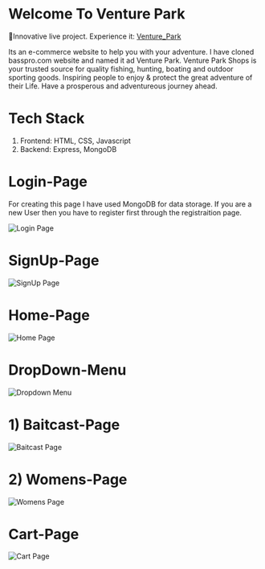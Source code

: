 # Welcome To Venture Park

🍁Innovative live project. Experience it: [Venture_Park](https://venture-park.netlify.app/)

Its an e-commerce website to help you with your adventure. I have cloned basspro.com website and named it ad Venture Park. Venture Park Shops is your trusted source for quality fishing, hunting, boating and outdoor sporting goods. Inspiring people to enjoy & protect the great adventure of their Life. Have a prosperous and adventureous journey ahead.

# Tech Stack
  1) Frontend: HTML, CSS, Javascript
  2) Backend: Express, MongoDB

# Login-Page

For creating this page I have used MongoDB for data storage. If you are a new User then you have to register first through the registraition page. 

![Login Page](https://user-images.githubusercontent.com/75576920/229418607-f41850bc-8843-415d-beb0-db0f276bc025.PNG)

# SignUp-Page
![SignUp Page](https://user-images.githubusercontent.com/75576920/229418694-a854b5f2-3a36-4028-ab13-4d3141c94d0e.PNG)

# Home-Page
![Home Page](https://user-images.githubusercontent.com/75576920/229418731-42b3e934-071b-47d9-a06f-7aecf2b4790d.PNG)

# DropDown-Menu
![Dropdown Menu](https://user-images.githubusercontent.com/75576920/229418775-ecb669cc-b53a-4f96-9328-a325ac2f1735.png)

# 1) Baitcast-Page
![Baitcast Page](https://user-images.githubusercontent.com/75576920/229418841-2331798c-0258-4680-b3c8-eecdc72975f9.PNG)

# 2) Womens-Page
![Womens Page](https://user-images.githubusercontent.com/75576920/229418877-452a7830-e2d8-472a-bd0f-d86e1ece2e12.PNG)

# Cart-Page
![Cart Page](https://user-images.githubusercontent.com/75576920/229418913-d0cd0642-f588-4f4f-820b-8a219fddf27d.PNG)



